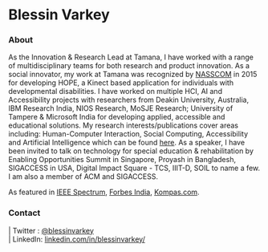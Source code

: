 # Blessin Varkey


### About

As the Innovation & Research Lead at Tamana, I have worked with a range of multidisciplinary teams for both research and product innovation. As a social innovator, my work at Tamana was recognized by [NASSCOM](https://nasscomfoundation.org/nsif-winners/winner-kinect-based-applications-tamana/) in 2015 for developing HOPE, a Kinect based application for individuals with developmental disabilities. I have worked on multiple HCI, AI and Accessibility projects with researchers from Deakin University, Australia, IBM Research India, NIOS Research, MoSJE Research; University of Tampere & Microsoft India for developing applied, accessible and educational solutions. My research interests/publications cover areas including: Human-Computer Interaction, Social Computing, Accessibility and Artificial Intelligence which can be found [here](https://scholar.google.co.in/citations?user=LyH1LVAAAAAJ&hl=en). As a speaker, I have been invited to talk on technology for special education & rehabilitation by Enabling Opportunities Summit in Singapore, Proyash in Bangladesh, SIGACCESS in USA, Digital Impact Square - TCS, IIIT-D, SOIL to name a few. I am also a member of ACM and SIGACCESS. 

As featured in [IEEE Spectrum](https://spectrum.ieee.org/at-work/tech-careers/an-engineer-explains-how-to-forge-a-career-designing-for-disabilities), [Forbes India](https://www.forbesindia.com/article/forbes-lifes/covid19-special-children-face-a-challenged-world/60509/1), [Kompas.com](https://sains.kompas.com/read/2016/07/01/15070697/microsoft.dan.belajar.coding.kilat.4.menit?page=all).   


### Contact
| Twitter : [@blessinvarkey](https://twitter.com/blessinvarkey) <br>| LinkedIn:  [linkedin.com/in/blessinvarkey/](https://www.linkedin.com/in/blessinvarkey/)
